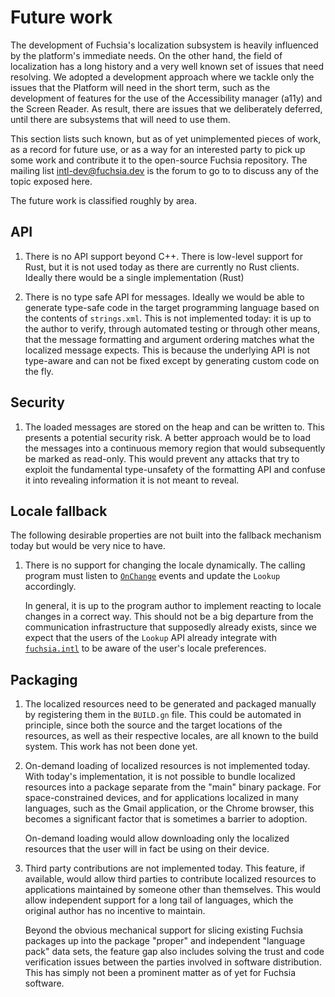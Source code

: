 # Future work

The development of Fuchsia's localization subsystem is heavily influenced by
the platform's immediate needs.  On the other hand, the field of localization
has a long history and a very well known set of issues that need resolving.  We
adopted a development approach where we tackle only the issues that the
Platform will need in the short term, such as the development of features for
the use of the Accessibility manager (a11y) and the Screen Reader.  As result,
there are issues that we deliberately deferred, until there are subsystems
that will need to use them.

This section lists such known, but as of yet unimplemented pieces of work, as a
record for future use, or as a way for an interested party to pick up some work
and contribute it to the open-source Fuchsia repository.  The mailing list
intl-dev@fuchsia.dev is the forum to go to to discuss any of the topic exposed
here.

The future work is classified roughly by area.

## API

1. There is no API support beyond C++.  There is low-level support for Rust,
   but it is not used today as there are currently no Rust clients.  Ideally
   there would be a single implementation (Rust)

1. There is no type safe API for messages.  Ideally we would be able to
   generate type-safe code in the target programming language based on the
   contents of `strings.xml`.  This is not implemented today: it is up to the
   author to verify, through automated testing or through other means, that the
   message formatting and argument ordering matches what the localized message
   expects.  This is because the underlying API is not type-aware and can not
   be fixed except by generating custom code on the fly.

## Security

1. The loaded messages are stored on the heap and can be written to.  This
   presents a potential security risk.  A better approach would be to load the
   messages into a continuous memory region that would subsequently be marked
   as read-only.  This would prevent any attacks that try to exploit the
   fundamental type-unsafety of the formatting API and confuse it into
   revealing information it is not meant to reveal.

## Locale fallback

The following desirable properties are not built into the fallback mechanism
today but would be very nice to have.

1. There is no support for changing the locale dynamically.  The calling
   program must listen to [`OnChange`][fioc] events and update the `Lookup`
   accordingly.

   In general, it is up to the program author to implement reacting to locale
   changes in a correct way.  This should not be a big departure from the
   communication infrastructure that supposedly already exists, since we expect
   that the users of the `Lookup` API already integrate with
   [`fuchsia.intl`][fi] to be aware of the user's locale preferences.

[fioc]: https://fuchsia.dev/reference/fidl/fuchsia.intl#PropertyProvider.OnChange
[fi]: https://fuchsia.dev/reference/fidl/fuchsia.intl

## Packaging

1. The localized resources need to be generated and packaged manually by
   registering them in the `BUILD.gn` file.  This could be automated in
   principle, since both the source and the target locations of the resources,
   as well as their respective locales, are all known to the build system.
   This work has not been done yet.

1. On-demand loading of localized resources is not implemented today.  With
   today's implementation, it is not possible to bundle localized resources
   into a package separate from the "main" binary package.  For
   space-constrained devices, and for applications localized in many languages,
   such as the Gmail application, or the Chrome browser, this becomes a
   significant factor that is sometimes a barrier to adoption.

   On-demand loading would allow downloading only the localized resources that
   the user will in fact be using on their device.

1. Third party contributions are not implemented today.  This feature, if
   available, would allow third parties to contribute localized resources to
   applications maintained by someone other than themselves.  This would allow
   independent support for a long tail of languages, which the original author
   has no incentive to maintain.

   Beyond the obvious mechanical support for slicing existing Fuchsia packages
   up into the package "proper" and independent "language pack" data sets, the
   feature gap also includes solving the trust and code verification issues
   between the parties involved in software distribution.  This has simply not
   been a prominent matter as of yet for Fuchsia software.

